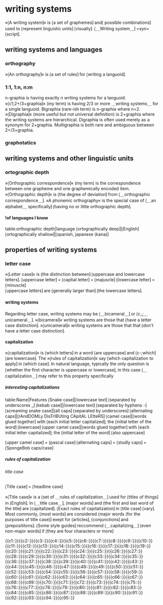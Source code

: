 # writing systems

»⟮A writing system⟯« is ⟮a set of graphemes⟯ and⟮ possible combinations⟯ used to ⟮represent linguistic units⟯ ⟮visually⟯.
⟮＿Writing system＿⟯ =syn= ⟮script⟯.

## writing systems and languages

### orthography

»⟮An orthography⟯« is ⟮a set of rules⟯ for ⟮writing a languoid⟯.

### 1:1, 1:n, n:m

n-graphia is having exactly n writing systems for a languoid.
»⟮c1;2+/3+graphia⟯« (my term) is having 2/3 or more ＿writing systems＿ for a single languoid.
Bigraphia (rare-ish term) is n-graphia where n=2.
»⟮Digraphia⟯« (more useful but not universal definition) is 2+graphia where the writing systems are hierarchical.
Digraphia is often used merely as a synonym for 2+graphia.
Multigraphia is both rare and ambiguous between 2+/3+graphia.

### graphotatics



## writing systems and other linguistic units

### ortographic depth

»⟮Orthographic correspondence⟯« (my term) is the correspondence between one grapheme and one graphemically encoded item.
»⟮Orthographic depth⟯« is ⟮the degree of deviation⟯ from ⟮＿orthographic correspondence＿⟯.
»A phonemic orthography« is the special case of ⟮＿an alphabet＿ specifically⟯ ⟮having no or little orthographic depth⟯.

#### !of languages I know

table:orthographic depth|language
⟮ortographically deep⟯|⟮English⟯
⟮ortographically shallow⟯|⟮spanish, japanese (kana)⟯

## properties of writing systems

### letter case

»⟮Letter case⟯« is ⟮the distinction between⟯ ⟮uppercase and lowercase letters⟯. 
⟮uppercase letter⟯ = ⟮captial letter⟯ = ⟮majuscle⟯ 
⟮lowercase letter⟯ = ⟮minuscle⟯  
⟮uppercase letters⟯ are ⟮generally larger than⟯ ⟮the lowercase letters⟯. 

#### writing systems

Regarding letter case, writing systems may be ⟮＿bicameral＿⟯ or ⟮c_;＿unicameral＿⟯.
»⟮bicameral⟯« writing systems are those that ⟮have a letter case distinction⟯.
»⟮unicameral⟯« writing systems are those that that ⟮don't have a letter case distinction⟯.

#### capitalization

»⟮capitalization⟯« is ⟮which letters⟯ in a word ⟮are uppercase⟯ and ⟮c-;which⟯ ⟮are lowercase⟯.
The »⟮rules of capitalization⟯« say ⟮which capitalization to apply⟯ in ⟮which case⟯.
In natural language, typically the only question is ⟮whether the first character is uppercase or lowercase⟯, in this case ⟮＿capitalization＿⟯ may refer to this property specifically

##### interesting capitalizations

table:Name|Features
⟮Snake case⟯|⟮lowercase text⟯ ⟮separated by underscores _⟯
⟮kebab case⟯|⟮lowercase text⟯ ⟮separated by hyphens -⟯
⟮screaming snake case⟯|⟮all caps⟯ ⟮separated by underscores⟯
⟮alternating caps⟯|⟮rAndDOMLy DisTrIBUting CApitAL LEtteRS⟯
⟮camel case⟯|⟮words glued together⟯ with ⟮each initial letter capitalized⟯; the ⟮initial letter of the word⟯ ⟮lowercase⟯
⟮upper camel case⟯|⟮words glued together⟯ with ⟮each initial letter capitalized⟯; the ⟮initial letter of the word⟯ ⟮also uppercase⟯

⟮upper camel case⟯ = ⟮pascal case⟯
⟮alternating caps⟯ = ⟮studly caps⟯ = ⟮SpongeBob caps/case⟯

##### rules of capitalization

###### title case

⟮Title case⟯ = ⟮headline case⟯

»⟮Title case⟯« is a ⟮set of ＿rules of capitalization＿⟯ used for ⟮titles of things⟯ in ⟮English⟯. 
In ⟮＿title case＿⟯, ⟮major words⟯ and ⟮the first and last word of the title⟯ are ⟮capitalized⟯. 
⟮Exact rules of capitalization⟯ in ⟮title case⟯ ⟮vary⟯. 
Most commonly, ⟮most words⟯ are considered ⟮major words (for the purposes of title case)⟯ exept for ⟮articles⟯, ⟮conjunctions⟯ and ⟮preposititons⟯.
⟮Some style guides⟯ reccommend ⟮＿capitalizing＿⟯ ⟮even non-major words⟯ if ⟮they are four characters or more⟯

<span class="cloze-dump">{{c1::}}{{c2::}}{{c3::}}{{c4::}}{{c5::}}{{c6::}}{{c7::}}{{c8::}}{{c9::}}{{c10::}}{{c11::}}{{c12::}}{{c13::}}{{c14::}}{{c15::}}{{c16::}}{{c17::}}{{c18::}}{{c19::}}{{c20::}}{{c21::}}{{c22::}}{{c23::}}{{c24::}}{{c25::}}{{c26::}}{{c27::}}{{c28::}}{{c29::}}{{c30::}}{{c31::}}{{c32::}}{{c33::}}{{c34::}}{{c35::}}{{c36::}}{{c37::}}{{c38::}}{{c39::}}{{c40::}}{{c41::}}{{c42::}}{{c43::}}{{c44::}}{{c45::}}{{c46::}}{{c47::}}{{c48::}}{{c49::}}{{c50::}}{{c51::}}{{c52::}}{{c53::}}{{c54::}}{{c55::}}{{c56::}}{{c57::}}{{c58::}}{{c59::}}{{c60::}}{{c61::}}{{c62::}}{{c63::}}{{c64::}}{{c65::}}{{c66::}}{{c67::}}{{c68::}}{{c69::}}{{c70::}}{{c71::}}{{c72::}}{{c73::}}{{c74::}}{{c75::}}{{c76::}}{{c77::}}{{c78::}}{{c79::}}{{c80::}}{{c81::}}{{c82::}}{{c83::}}{{c84::}}{{c85::}}{{c86::}}{{c87::}}{{c88::}}{{c89::}}{{c90::}}{{c91::}}{{c92::}}{{c93::}}{{c94::}}{{c95::}}</span>